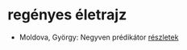 # regényes életrajz

- Moldova, György: Negyven prédikátor [részletek](_details/%7Bopf.creator%7D.md#id_1405)